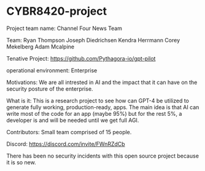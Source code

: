 # CYBR8420-project

Project team name: Channel Four News Team


Team:
Ryan Thompson
Joseph Diedrichsen
Kendra Herrmann
Corey Mekelberg
Adam Mcalpine

Tenative Project: https://github.com/Pythagora-io/gpt-pilot

operational environment: Enterprise 

Motivations: We are all intrested in AI and the impact that it can have on the security posture of the enterprise. 

What is it: This is a research project to see how can GPT-4 be utilized to generate fully working, production-ready, apps. The main idea is that AI can write most of the code for an app (maybe 95%) but for the rest 5%, a developer is and will be needed until we get full AGI.

Contributors: Small team comprised of 15 people. 

Discord: https://discord.com/invite/FWnRZdCb

There has been no security incidents with this open source project because it is so new.

